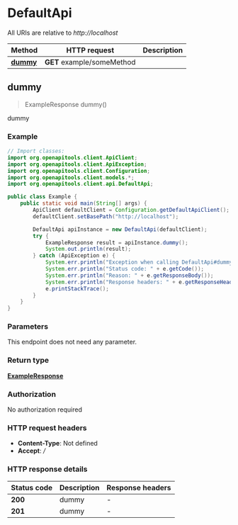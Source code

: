 # DefaultApi

All URIs are relative to *http://localhost*

| Method | HTTP request | Description |
|------------- | ------------- | -------------|
| [**dummy**](DefaultApi.md#dummy) | **GET** example/someMethod |  |



## dummy

> ExampleResponse dummy()



dummy

### Example

```java
// Import classes:
import org.openapitools.client.ApiClient;
import org.openapitools.client.ApiException;
import org.openapitools.client.Configuration;
import org.openapitools.client.models.*;
import org.openapitools.client.api.DefaultApi;

public class Example {
    public static void main(String[] args) {
        ApiClient defaultClient = Configuration.getDefaultApiClient();
        defaultClient.setBasePath("http://localhost");

        DefaultApi apiInstance = new DefaultApi(defaultClient);
        try {
            ExampleResponse result = apiInstance.dummy();
            System.out.println(result);
        } catch (ApiException e) {
            System.err.println("Exception when calling DefaultApi#dummy");
            System.err.println("Status code: " + e.getCode());
            System.err.println("Reason: " + e.getResponseBody());
            System.err.println("Response headers: " + e.getResponseHeaders());
            e.printStackTrace();
        }
    }
}
```

### Parameters

This endpoint does not need any parameter.

### Return type

[**ExampleResponse**](ExampleResponse.md)

### Authorization

No authorization required

### HTTP request headers

- **Content-Type**: Not defined
- **Accept**: */*


### HTTP response details
| Status code | Description | Response headers |
|-------------|-------------|------------------|
| **200** | dummy |  -  |
| **201** | dummy |  -  |

